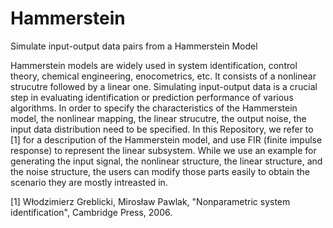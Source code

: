 # Hammerstein
Simulate input-output data pairs from a Hammerstein Model

Hammerstein models are widely used in system identification, control theory, chemical engineering, enocometrics, etc. It consists of a nonlinear strucutre followed by a linear one. Simulating input-output data is a crucial step in evaluating identification or prediction performance of various algorithms. In order to specify the characteristics of the Hammerstein model, the nonlinear mapping, the linear strucutre, the output noise, the input data distribution need to be specified. In this Repository, we refer to [1] for a descripution of the Hammerstein model, and use FIR (finite impulse response) to represent the linear subsystem.  While we use an example for generating the input signal, the nonlinear structure, the linear structure, and the noise structure, the users can modify those parts easily to obtain the scenario they are mostly intreasted in.


[1] Włodzimierz Greblicki, Mirosław Pawlak, "Nonparametric system identification", Cambridge Press, 2006.
